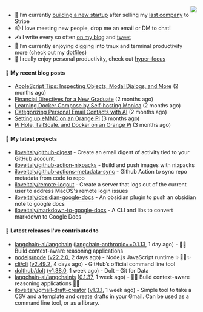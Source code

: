 <img align="right" src="https://github-readme-stats.vercel.app/api?username=iloveitaly&show_icons=true&text_color=718096&hide_title=true"/>

- 🔭 I’m currently [building a new startup](https://mikebian.co/bye-stripe-on-to-the-next-adventure/) after selling my [last company](https://suitesync.io) to Stripe
- 📫 I love meeting new people, drop me an email or DM to chat!
- ✍️ I write every so often [on my blog](http://mikebian.co/) and [tweet](https://twitter.com/mike_bianco)
- 🌱 I’m currently enjoying digging into tmux and terminal productivity more (check out my [dotfiles](https://github.com/iloveitaly/dotfiles))
- 💬 I really enjoy personal productivity, check out [hyper-focus](https://github.com/iloveitaly/hyper-focus)

#### 📜 My recent blog posts


- [AppleScript Tips: Inspecting Objects, Modal Dialogs, and More](https://mikebian.co/applescript-tips-inspecting-objects-modal-dialogs-and-more/) (2 months ago)
- [Financial Directives for a New Graduate](https://mikebian.co/financial-directives-for-a-new-graduate/) (2 months ago)
- [Learning Docker Compose by Self-hosting Monica](https://mikebian.co/learning-docker-compose-by-self-hosting-monica/) (2 months ago)
- [Categorizing Personal Email Contacts with AI](https://mikebian.co/categorizing-personal-email-contacts-with-ai/) (2 months ago)
- [Setting up eMMC on an Orange Pi](https://mikebian.co/setting-up-emmc-on-an-orange-pi/) (3 months ago)
- [Pi Hole, TailScale, and Docker on an Orange Pi](https://mikebian.co/pi-hole-tailscale-and-docker-on-an-orange-pi/) (3 months ago)

#### 🌱 My latest projects


- [iloveitaly/github-digest](https://github.com/iloveitaly/github-digest) - Create an email digest of activity tied to your GitHub account.
- [iloveitaly/github-action-nixpacks](https://github.com/iloveitaly/github-action-nixpacks) - Build and push images with nixpacks
- [iloveitaly/github-actions-metadata-sync](https://github.com/iloveitaly/github-actions-metadata-sync) - Github Action to sync repo metadata from code to repo
- [iloveitaly/remote-logout](https://github.com/iloveitaly/remote-logout) - Create a server that logs out of the current user to address MacOS&#39;s remote login issues
- [iloveitaly/obsidian-google-docs](https://github.com/iloveitaly/obsidian-google-docs) - An obsidian plugin to push an obsidian note to google docs
- [iloveitaly/markdown-to-google-docs](https://github.com/iloveitaly/markdown-to-google-docs) - A CLI and libs to convert markdown to Google Docs

#### 🔭 Latest releases I've contributed to


- [langchain-ai/langchain](https://github.com/langchain-ai/langchain) ([langchain-anthropic==0.1.13](https://github.com/langchain-ai/langchain/releases/tag/langchain-anthropic%3D%3D0.1.13), 1 day ago) - 🦜🔗 Build context-aware reasoning applications
- [nodejs/node](https://github.com/nodejs/node) ([v22.2.0](https://github.com/nodejs/node/releases/tag/v22.2.0), 2 days ago) - Node.js JavaScript runtime ✨🐢🚀✨
- [cli/cli](https://github.com/cli/cli) ([v2.49.2](https://github.com/cli/cli/releases/tag/v2.49.2), 4 days ago) - GitHub’s official command line tool
- [dolthub/dolt](https://github.com/dolthub/dolt) ([v1.38.0](https://github.com/dolthub/dolt/releases/tag/v1.38.0), 1 week ago) - Dolt – Git for Data
- [langchain-ai/langchainjs](https://github.com/langchain-ai/langchainjs) ([0.1.37](https://github.com/langchain-ai/langchainjs/releases/tag/0.1.37), 1 week ago) - 🦜🔗 Build context-aware reasoning applications 🦜🔗
- [iloveitaly/gmail-draft-creator](https://github.com/iloveitaly/gmail-draft-creator) ([v1.3.1](https://github.com/iloveitaly/gmail-draft-creator/releases/tag/v1.3.1), 1 week ago) - Simple tool to take a CSV and a template and create drafts in your Gmail. Can be used as a command line tool, or as a library.
